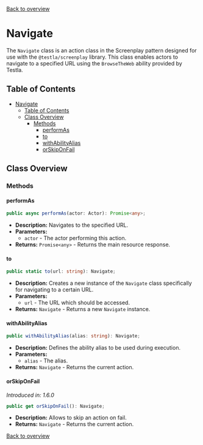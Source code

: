 [Back to overview](../../screenplay_elements.md)

# Navigate

The `Navigate` class is an action class in the Screenplay pattern designed for use with the `@testla/screenplay` library. This class enables actors to navigate to a specified URL using the `BrowseTheWeb` ability provided by Testla.

## Table of Contents

- [Navigate](#navigate)
  - [Table of Contents](#table-of-contents)
  - [Class Overview](#class-overview)
    - [Methods](#methods)
      - [performAs](#performas)
      - [to](#to)
      - [withAbilityAlias](#withabilityalias)
      - [orSkipOnFail](#orskiponfail)

## Class Overview

### Methods

#### performAs

```typescript
public async performAs(actor: Actor): Promise<any>;
```

- **Description:** Navigates to the specified URL.
- **Parameters:**
  - `actor` - The actor performing this action.
- **Returns:** `Promise<any>` - Returns the main resource response.

#### to

```typescript
public static to(url: string): Navigate;
```

- **Description:** Creates a new instance of the `Navigate` class specifically for navigating to a certain URL.
- **Parameters:**
  - `url` - The URL which should be accessed.
- **Returns:** `Navigate` - Returns a new `Navigate` instance.

#### withAbilityAlias

```typescript
public withAbilityAlias(alias: string): Navigate;
```

- **Description:** Defines the ability alias to be used during execution.
- **Parameters:**
  - `alias` - The alias.
- **Returns:** `Navigate` - Returns the current action.

#### orSkipOnFail

*Introduced in: 1.6.0*

```typescript
public get orSkipOnFail(): Navigate;
```

- **Description:** Allows to skip an action on fail.
- **Returns:** `Navigate` - Returns the current action.

[Back to overview](../../screenplay_elements.md)